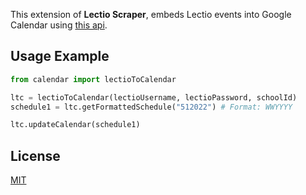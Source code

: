This extension of **Lectio Scraper**, embeds Lectio events into Google Calendar using [this api](https://developers.google.com/calendar/api).

## Usage Example

```python
from calendar import lectioToCalendar

ltc = lectioToCalendar(lectioUsername, lectioPassword, schoolId)
schedule1 = ltc.getFormattedSchedule("512022") # Format: WWYYYY

ltc.updateCalendar(schedule1)
```

## License
[MIT](https://choosealicense.com/licenses/mit/)
